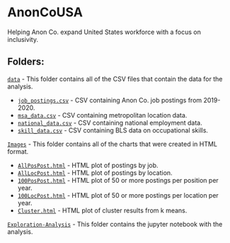 # AnonCoUSA
Helping Anon Co. expand United States workforce with a focus on inclusivity.

## Folders:

[`data`](data) - This folder contains all of the CSV files that contain the data for the analysis.

 - [`job_postings.csv`](data/job_postings.csv) - CSV containing Anon Co. job postings from 2019-2020.
 - [`msa_data.csv`](data/msa_data.csv) - CSV containing metropolitan location data.
 - [`national_data.csv`](data/national_data.csv) - CSV containing national employment data.
 - [`skill_data.csv`](data/skill_data.csv) - CSV containing BLS data on occupational skills.

[`Images`](Images) - This folder contains all of the charts that were created in HTML format.
 - [`AllPosPost.html`](Images/AllPosPost.html) - HTML plot of postings by job.
 - [`AllLocPost.html`](Images/AllLocPost.html) - HTML plot of postings by location.
 - [`100PosPost.html`](Images/100PosPost.html) - HTML plot of 50 or more postings per position per year.
 - [`100LocPost.html`](Images/100LocPost.html) - HTML plot of 50 or more postings per location per year.
 - [`Cluster.html`](Images/Cluster.html) - HTML plot of cluster results from k means.

[`Exploration-Analysis`](Exploration-Analysis) - This folder contains the jupyter notebook with the analysis.
